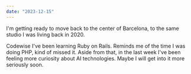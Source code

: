 ```yaml
---
date: "2023-12-15"
---
```


I'm getting ready to move back to the center of Barcelona, to the same studio I was living back in 2020.

Codewise I've been learning Ruby on Rails. Reminds me of the time I was doing PHP, kind of missed it. Aside from that, in the last week I've been feeling more curiosity about AI technologies. Maybe I will get into it more seriously soon.
